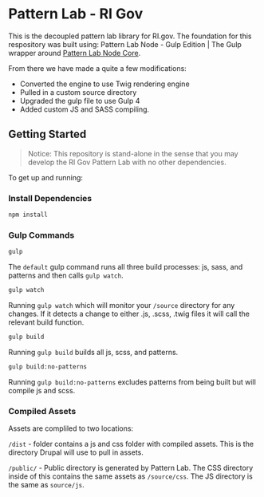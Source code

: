 
# Pattern Lab - RI Gov
This is the decoupled pattern lab library for RI.gov. The foundation for this respository was built using: Pattern Lab Node - Gulp Edition | The Gulp wrapper around [Pattern Lab Node Core](https://github.com/pattern-lab/patternlab-node/tree/master/packages/core).

From there we have made a quite a few modifications:
* Converted the engine to use Twig rendering engine
* Pulled in a custom source directory
* Upgraded the gulp file to use Gulp 4
* Added custom JS and SASS compiling.

## Getting Started

> Notice: This repository is stand-alone in the sense that you may develop the RI Gov Pattern Lab with no other dependencies.

To get up and running:

### Install Dependencies
```bash
npm install
```

### Gulp Commands

```bash
gulp
```
The `default` gulp command runs all three build processes: js, sass, and patterns and then calls `gulp watch`.

```bash
gulp watch
```

Running `gulp watch`  which will monitor your `/source` directory for any changes. If it detects a change to either .js, .scss, .twig files it will call the relevant build function.

```bash
gulp build
```

Running `gulp build` builds all js, scss, and patterns.

```bash
gulp build:no-patterns
```

Running `gulp build:no-patterns` excludes patterns from being built but will compile js and scss.

### Compiled Assets

Assets are compliled to two locations:

`/dist` - folder contains a js and css folder with compiled assets. This is the directory Drupal will use to pull in assets.

`/public/` - Public directory is generated by Pattern Lab. The CSS directory inside of this contains the same assets as `/source/css`. The JS directory is the same as `source/js`.
